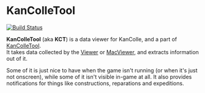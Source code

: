 KanColleTool
============

[![Build Status](https://travis-ci.org/KanColleTool/kct-tool.png?branch=master)](https://travis-ci.org/KanColleTool/kct-tool)

**KanColleTool** (aka **KCT**) is a data viewer for KanColle, and a part of [KanColleTool](https://github.com/KanColleTool/KanColleTool).  
It takes data collected by the [Viewer](https://github.com/KanColleTool/kct-viewer) or [MacViewer](https://github.com/KanColleTool/kct-macviewer), and extracts information out of it.

Some of it is just nice to have when the game isn't running (or when it's just not onscreen), while some of it isn't visible in-game at all. It also provides notifications for things like constructions, reparations and expeditions.